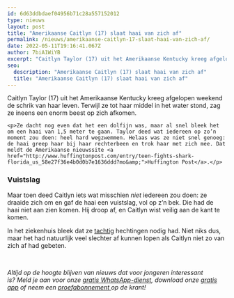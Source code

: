 ```yaml
---
id: 6d63ddbdaef04956b71c28a557152012
type: nieuws
layout: post
title: "Amerikaanse Caitlyn (17) slaat haai van zich af"
permalink: /nieuws/amerikaanse-caitlyn-17-slaat-haai-van-zich-af/
date: 2022-05-11T19:16:41.067Z
author: 7biA1WiYB
excerpt: "Caitlyn Taylor (17) uit het Amerikaanse Kentucky kreeg afgelopen weekend de schrik van haar leven. Terwijl ze tot haar middel in het water stond, zag ze ineens een enorm beest op zich afkomen.  "
seo:
  description: "Amerikaanse Caitlyn (17) slaat haai van zich af"
  title: "Amerikaanse Caitlyn (17) slaat haai van zich af"
---
```

Caitlyn Taylor (17) uit het Amerikaanse Kentucky kreeg afgelopen weekend de schrik van haar leven. Terwijl ze tot haar middel in het water stond, zag ze ineens een enorm beest op zich afkomen.  

    <p>Ze dacht nog even dat het een dolfijn was, maar al snel bleek het om een haai van 1,5 meter te gaan. Taylor deed wat iedereen op zo’n moment zou doen: heel hard wegzwemmen. Helaas was ze niet snel genoeg: de haai greep haar bij haar rechterbeen en trok haar met zich mee. Dat meldt de Amerikaanse nieuwssite <a href="http://www.huffingtonpost.com/entry/teen-fights-shark-florida_us_58e27f36e4b0d0b7e1636ddd?mo&amp;">Huffington Post</a>.</p>
<h3>Vuistslag</h3>
<p>Maar toen deed Caitlyn iets wat misschien <em>niet</em> iedereen zou doen: ze draaide zich om en gaf de haai een vuistslag, vol op z’n bek. Die had de haai niet aan zien komen. Hij droop af, en Caitlyn wist veilig aan de kant te komen.</p>
<p>In het ziekenhuis bleek dat ze <a href="https://www.facebook.com/OkaloosaSheriff/photos/a.388176488653.165529.281642818653/10155034047998654/?type=3&amp;theater">tachtig</a> hechtingen nodig had. Niet niks dus, maar het had natuurlijk veel slechter af kunnen lopen als Caitlyn niet zo van zich af had gebeten.</p>
<p> </p>
<p><em>Altijd op de hoogte blijven van nieuws dat voor jongeren interessant is? Meld je aan voor onze <a href="https://original.sevendays.nl/whatsapp">gratis WhatsApp-dienst</a>, download onze <a href="https://original.sevendays.nl/app">gratis app</a> of neem een <a href="https://abonneren.sevendays.nl/abonneren/abonnementen/ae/artikel">proefabonnement </a>op de krant!</em></p>  
